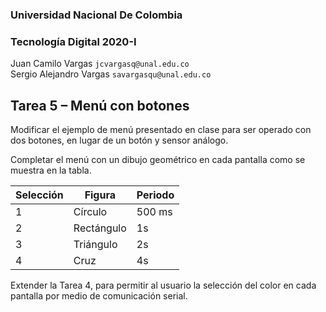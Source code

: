 ### Universidad Nacional De Colombia
### Tecnología Digital 2020-I

Juan Camilo Vargas `jcvargasq@unal.edu.co` \
Sergio Alejandro Vargas `savargasqu@unal.edu.co`

## Tarea 5 – Menú con botones

Modificar el ejemplo de menú presentado en clase para ser operado con dos botones,
en lugar de un botón y sensor análogo.

Completar el menú con un dibujo geométrico en cada pantalla como se muestra en la tabla.

Selección | Figura    | Periodo
----------|-----------|----------
1         | Círculo   | 500 ms
2         | Rectángulo| 1s
3         | Triángulo | 2s
4         | Cruz      | 4s

Extender la Tarea 4, para permitir al usuario la selección del color en cada pantalla por medio de comunicación serial.

